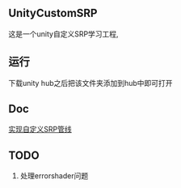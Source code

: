 ## UnityCustomSRP
这是一个unity自定义SRP学习工程,

## 运行
下载unity hub之后把该文件夹添加到hub中即可打开

## Doc
[实现自定义SRP管线](https://weak-rhinoceros-dab.notion.site/SRP-86a747b30fb04cd68070128a721538d1)

## TODO
1. 处理errorshader问题